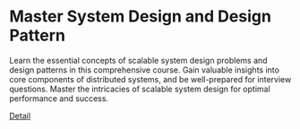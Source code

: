 # Master System Design and Design Pattern

Learn the essential concepts of scalable system design problems and design patterns in this comprehensive course. Gain valuable insights into core components of distributed systems, and be well-prepared for interview questions. Master the intricacies of scalable system design for optimal performance and success. 

[Detail](https://eduitfree.com/courses/master-system-design-and-design-pattern)